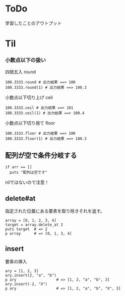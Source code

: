 # ToDo
学習したことのアウトプット

# Til
### 小数点以下の扱い
四捨五入 round
```
100.3333.round # 出力結果 ==> 100
100.3333.round(1) # 出力結果 ==> 100.3
```
小数点以下切り上げ ceil
```
100.3333.ceil # 出力結果 ==> 101
100.3333.ceil(1) # 出力結果 ==> 100.4
```
小数点以下切り捨て floor
```
100.3333.floor # 出力結果 ==> 100
100.3333.floor(1) # 出力結果 ==> 100.3
```

## 配列が空で条件分岐する
```
if arr == []
  puts "配列は空です"
```
nilではないので注意！

## delete#at
指定された位置にある要素を取り除きそれを返す。
```
array = [0, 1, 2, 3, 4]
target = array.delete_at 2
puts target  # => 2
p array      # => [0, 1, 3, 4]
```

## insert
要素の挿入
```
ary = [1, 2, 3]
ary.insert(2, "a", "b")
p ary                  # => [1, 2, "a", "b", 3]
ary.insert(-2, "X")
p ary                  # => [1, 2, "a", "b", "X", 3]
```